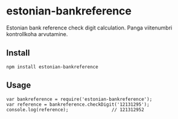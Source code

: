 # estonian-bankreference
Estonian bank reference check digit calculation.
Panga viitenumbri kontrollkoha arvutamine.

## Install
    npm install estonian-bankreference

## Usage
    var bankreference = require('estonian-bankreference');
    var reference = bankreference.checkDigit('12131295');
    console.log(reference);                // 121312952
